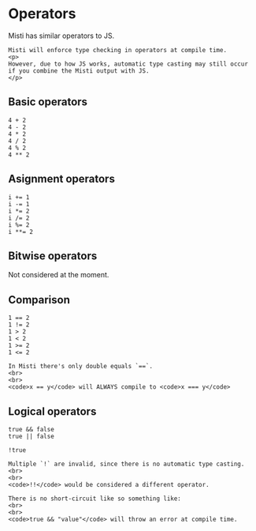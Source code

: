 # Operators

Misti has similar operators to JS.

```md-warning
Misti will enforce type checking in operators at compile time.
<p>
However, due to how JS works, automatic type casting may still occur if you combine the Misti output with JS.
</p>
```

## Basic operators

```misti
4 + 2
4 - 2
4 * 2
4 / 2
4 % 2
4 ** 2
```

## Asignment operators

```misti
i += 1
i -= 1
i *= 2
i /= 2
i %= 2
i **= 2
```

## Bitwise operators

Not considered at the moment.


## Comparison

```misti
1 == 2
1 != 2
1 > 2
1 < 2
1 >= 2
1 <= 2
```

```md-warning
In Misti there's only double equals `==`.
<br>
<br>
<code>x == y</code> will ALWAYS compile to <code>x === y</code>
```

## Logical operators

```misti
true && false
true || false

!true
```

```md-warning
Multiple `!` are invalid, since there is no automatic type casting.
<br>
<br>
<code>!!</code> would be considered a different operator.
```

```md-warning
There is no short-circuit like so something like:
<br>
<br>
<code>true && "value"</code> will throw an error at compile time.
```


